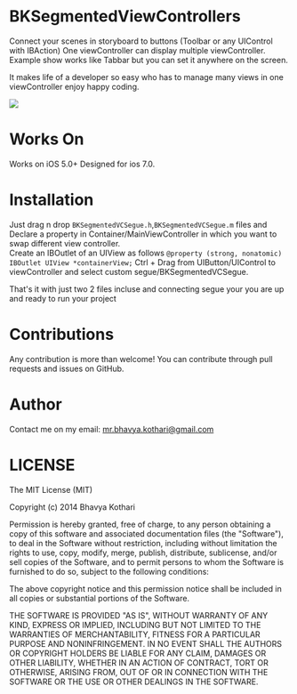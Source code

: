 BKSegmentedViewControllers
==========================
Connect your scenes in storyboard to buttons (Toolbar or any UIControl with IBAction) 
One viewController can display multiple viewController. 
Example show works like Tabbar but you can set it anywhere on the screen.

It makes life of a developer so easy who has to manage many views in one viewController enjoy happy coding.

<p align="left"><img src="http://cl.ly/image/3m1I0k1I1J39/BKSegementedController.png"/></p>

Works On
=======================
Works on iOS 5.0+ Designed for ios 7.0.


Installation
=======================
Just drag n drop `BKSegmentedVCSegue.h`,`BKSegmentedVCSegue.m` files 
and Declare a property in Container/MainViewController in which you want to swap different view controller.
<br/> Create an IBOutlet of an UIView as follows 
`@property (strong, nonatomic) IBOutlet UIView *containerView;`
Ctrl + Drag from UIButton/UIControl to viewController and select custom segue/BKSegmentedVCSegue.

That's it with just two 2 files incluse and connecting segue your you are up and ready to run your project


Contributions
=======================
Any contribution is more than welcome! You can contribute through pull requests and issues on GitHub.


Author
=======================
Contact me on my email: mr.bhavya.kothari@gmail.com


LICENSE
=======================
The MIT License (MIT)
 
 Copyright (c) 2014 Bhavya Kothari
 
 Permission is hereby granted, free of charge, to any person obtaining a copy of
 this software and associated documentation files (the "Software"), to deal in
 the Software without restriction, including without limitation the rights to
 use, copy, modify, merge, publish, distribute, sublicense, and/or sell copies of
 the Software, and to permit persons to whom the Software is furnished to do so,
 subject to the following conditions:
 
 The above copyright notice and this permission notice shall be included in all
 copies or substantial portions of the Software.
 
 THE SOFTWARE IS PROVIDED "AS IS", WITHOUT WARRANTY OF ANY KIND, EXPRESS OR
 IMPLIED, INCLUDING BUT NOT LIMITED TO THE WARRANTIES OF MERCHANTABILITY, FITNESS
 FOR A PARTICULAR PURPOSE AND NONINFRINGEMENT. IN NO EVENT SHALL THE AUTHORS OR
 COPYRIGHT HOLDERS BE LIABLE FOR ANY CLAIM, DAMAGES OR OTHER LIABILITY, WHETHER
 IN AN ACTION OF CONTRACT, TORT OR OTHERWISE, ARISING FROM, OUT OF OR IN
 CONNECTION WITH THE SOFTWARE OR THE USE OR OTHER DEALINGS IN THE SOFTWARE.
